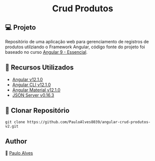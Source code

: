 <h1 align="center">Crud Produtos</h1>

## :computer: Projeto

Repositório de uma aplicação web para gerenciamento de registros de produtos utilziando o Framework Angular, código fonte do projeto foi baseado no curso 
[Angular 9 - Essencial](https://www.cod3r.com.br/courses/angular-9-essencial).

## :wrench: Recursos Utilizados

- [Angular v12.1.0](https://angular.io/)
- [Angular CLI v12.1.0](https://cli.angular.io/)
- [Angular Material v12.1.0](https://material.angular.io/)
- [JSON Server v0.16.3](https://www.npmjs.com/package/json-server)

## :floppy_disk: Clonar Repositório

`git clone https://github.com/PauloAlves8039/angular-crud-produtos-v2.git`

## Author

:boy: [Paulo Alves](https://github.com/PauloAlves8039)
